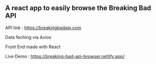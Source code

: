 ## A react app to easily browse the Breaking Bad API

API link : https://breakingbadapi.com

Data feching via Axios

Front End made with React

Live Demo : https://breaking-bad-api-browser.netlify.app/